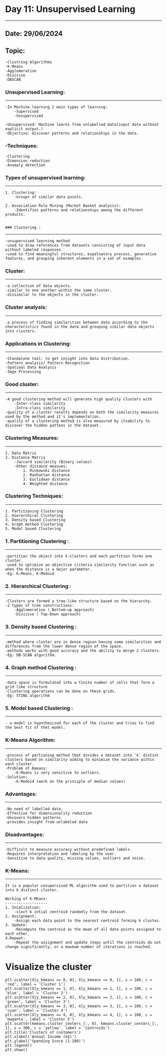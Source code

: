 # Day 11: Unsupervised Learning
-----------------------------------------------
## Date: 29/06/2024
## Topic:
	-Clustring Algorithms
	-K-Means
	-Agglomerative
	-Divisive
	-DBSCAN
### Unsupervised Learning:
-----------------------
    -In Machine learning 2 main types of learning:
    	-Supervised
    	-Unsupervised

    -Unsupervised: Machine learns from unlabelled data(input data without explicit output.)
    -Objective: discover patterns and relationships in the data.
    
### -Techniques:
	-Clustering
	-Dimension reduction
	-Anomaly detection
	
### Types of unsupervised learning:
-------------------------------
    1. Clustering:
    	-Groups of similar data points.
    	
    2. Association Rule Mining (Market Basket analysis):
    	-Identifies patterns and relationships among the different products.
    	
    
    ### Clustering :
-------------
	-unsupervised learning method
	-used to draw references from datasets consisting of input data without labeled responses.
	-used to find meaningful structures, expalnatory process, generative features, and grouping inherent elements in a set of examples.
	
### Cluster:
--------
	-a collection of data objects.
	-similar to one another within the same cluster.
	-dissimilar to the objects in the cluster.
	
### Cluster analysis:
-----------------
	-a process of finding similarities between data according to the characteristics found in the data and grouping similar data objects into clusters.
	
### Applications in Clustering:
----------------------------
	-Standalone tool: to get insight into data distribution.
	-Pattern analysis/ Pattern Recognition
	-Spatioal Data Analysis
	-Imge Processing

### Good cluster:
-------------
	-A good clustering method will generate high quality clusters with
		-Inter-class similarity
		-Intra-class similarity
	-quality of a cluster results depends on both the similarity measures used by the method and it's implementation.
	-quality of a clustering method is also measured by itsability to discover the hidden pattens in the dataset.
	

### Clustering Measures:
---------------------
	1. Data Matrix
	2. Distance Matrix
		-Jaccard similarity (Binary values)
		-Other distance measues:
			1. Minkowski distance
			2. Manhattan distance
			3. Euclidean distance
			4. Weighted distance
			
### Clustering Techniques:
----------------------
	1. Partitioning Clustering
	2. Hierarchical Clustering
	3. Density based Clustering
	4. Graph method Clustering
	5. Model based Clustering
	
### 1. Partitioning Clustering :
-----------------------------
	-partition the object into k-clusters and each partition forms one cluster.
	-used to optimize an objective criteria similarity function such as when the distance is a major parameter.
	-Eg: K-Means, K-Medoid
	
### 2. Hierarchical Clustering :
-----------------------------
	-Clusters are formed a tree-like structure based on the hierarchy.
	-2 types of tree constructions:
		-Agglomerative ( Bottom-up approach)
		-Divisive ( Top-Down approach)
		
### 3. Density based Clustering :
-----------------------------
	-method where cluster are in dense region having some similarities and differences from the lower dense region of the space.
	-methods works with good accuracy and the ability to merge 2 clusters.
	-Eg: DB-SCAN algorithm.
	
### 4. Graph method Clustering :
-------------------------------
	-data space is formulated into a finite number of cells that form a grid like structure
	-Clustering operations can be done on these grids.
	-Eg: STING algorithm


### 5. Model based Clustering :
---------------------------
	- a model is hypothesized for each of the cluster and tries to find the best fit of thet model.
	
### K-Means Algorithm:
------------------
	-process of partioning method that divides a dataset into 'k' distint clusters based on similarity aiming to minimize the variance within each cluster.
	-Problem of Kmeans: 
		-K-Means is very sensitive to outliers.
	-Solution: 
		-K-Medoid (work on the principle of median values)

 
### Advantages:
------------
    -No need of labelled data.
    -Effective for dimensionality reduction
    -Uncovers hidden patterns
    -provides insight from unlabeled data


### Disadvantages:
--------------
    -Difficult to measure accuracy without predefined labels.
    -Requires interpretation and labeling by the user.
    -Sensitive to data quality, missing values, outliers and noise.


### K-Means:
--------
    It is a popular unsupervised ML algorithm used to partition a dataset into k distinct cluster.
    
    Working of K-MEans:
    -------------------
    1. Inialization: 
    	-slect k intial centroid randomly from the dataset.
    2. Assignment: 
    	-Assign each data point to the nearest centroid forming k clustes.
    3. Update:
    	-Recompute the centroid as the mean of all data points assigned to each other.
    4.Repeat:
    	-Repeat the assignment and update steps until the centroids do not change significantly, or a maxmum number of iterations is reached.
    

# Visualize the cluster
    plt.scatter(X[y_kmeans == 0, 0], X[y_kmeans == 0, 1], s = 100, c = 'red', label = 'Cluster 1')
    plt.scatter(X[y_kmeans == 1, 0], X[y_kmeans == 1, 1], s = 100, c = 'blue', label = 'Cluster 2')
    plt.scatter(X[y_kmeans == 2, 0], X[y_kmeans == 2, 1], s = 100, c = 'green', label = 'Cluster 3')
    plt.scatter(X[y_kmeans == 3, 0], X[y_kmeans == 3, 1], s = 100, c = 'cyan', label = 'Cluster 4')
    plt.scatter(X[y_kmeans == 4, 0], X[y_kmeans == 4, 1], s = 100, c = 'magenta', label = 'Cluster 5')
    plt.scatter(kmeans.cluster_centers_[:, 0], kmeans.cluster_centers_[:, 1], s = 300, c = 'yellow', label = 'Centroids')
    plt.title('Clusters of customers')
    plt.xlabel('Annual Income (k$)')
    plt.ylabel('Spending Score (1-100)')
    plt.legend()
    plt.show()
